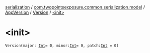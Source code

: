 [serialization](../../../index.md) / [com.twopointsexposure.common.serialization.model](../../index.md) / [AppVersion](../index.md) / [Version](index.md) / [&lt;init&gt;](./-init-.md)

# &lt;init&gt;

`Version(major: `[`Int`](https://kotlinlang.org/api/latest/jvm/stdlib/kotlin/-int/index.html)` = 0, minor: `[`Int`](https://kotlinlang.org/api/latest/jvm/stdlib/kotlin/-int/index.html)` = 0, patch: `[`Int`](https://kotlinlang.org/api/latest/jvm/stdlib/kotlin/-int/index.html)` = 0)`